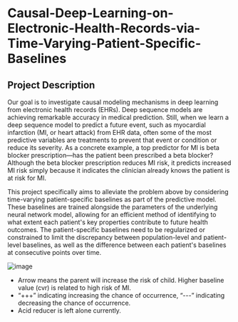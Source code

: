 # Causal-Deep-Learning-on-Electronic-Health-Records-via-Time-Varying-Patient-Specific-Baselines
## Project Description
  Our goal is to investigate causal modeling mechanisms in deep learning from electronic health records (EHRs). Deep sequence models are achieving remarkable accuracy in medical prediction. Still, when we learn a deep sequence model to predict a future event, such as myocardial infarction (MI, or heart attack) from EHR data, often some of the most predictive variables are treatments to prevent that event or condition or reduce its severity. As a concrete example, a top predictor for MI is beta blocker prescription—has the patient been prescribed a beta blocker? Although the beta blocker prescription reduces MI risk, it predicts increased MI risk simply because it indicates the clinician already knows the patient is at risk for MI.

 

This project specifically aims to alleviate the problem above by considering time-varying patient-specific baselines as part of the predictive model. These baselines are trained alongside the parameters of the underlying neural network model, allowing for an efficient method of identifying to what extent each patient's key properties contribute to future health outcomes. The patient-specific baselines need to be regularized or constrained to limit the discrepancy between population-level and patient-level baselines, as well as the difference between each patient's baselines at consecutive points over time.

![image](https://github.com/user-attachments/assets/c7e8339b-2c7b-4cfa-8311-28b15a3ad5c5)
- Arrow means the parent will increase the risk of child. Higher baseline value (cvr) is related to high risk of MI. 
- “+++” indicating increasing the chance of occurrence, “---” indicating decreasing the chance of occurrence.
- Acid reducer is left alone currently.
